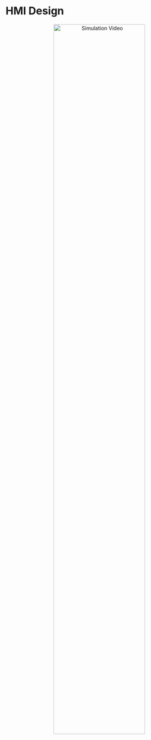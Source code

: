 # HMI Design
<p align="center">
<a  href="https://youtu.be/D8oc0MHJuVQ" target="_blank">
    <img src="https://img.youtube.com/vi/D8oc0MHJuVQ/0.jpg" alt="Simulation Video" style="width:70%; max-width:600px, height:70%;">
</a>
</p>
